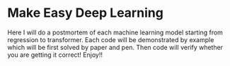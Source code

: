 # Make Easy Deep Learning

Here I will do a postmortem of each machine learning model starting from regression to transformer. Each code will be demonstrated by example which will be first solved by paper and pen. Then code will verify whether you are getting it correct! 
Enjoy!!
